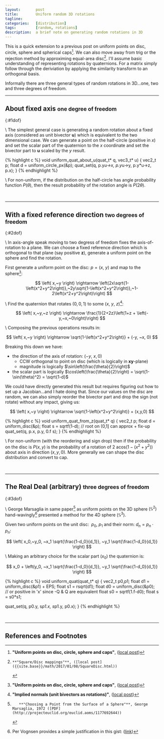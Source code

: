 ```yaml
---
layout:       post
title:        Uniform random 3D rotations
tagline:      
categories:   [distribution]
tags:         [random, rotations]
description:  a brief note on generating random rotations in 3D
---
```


This is a quick extension to a previous post on uniform points on disc, circle, sphere and spherical caps[^uniform].  We can also move away from trig or the rejection method by approximing equal-area disc[^sdisc].  I'll assume basic understanding of representing rotations by quaternions.  For a matrix simply follow through the deriviation by applying the similarity transform to an orthogonal basis.

Informally there are three general types of random rotations in 3D...one, two and three degrees of freedom.

------

About fixed axis <small>one degree of freedom</small>
------
{:#1dof}

\\
The simplest general case is generating a random rotation about a fixed axis (considered as unit bivector $\mathbf{u}$) which is equivalent to the two dimensional case.  We can generate a point on the half-circle (positive in $x$) and set the scalar part of the quaternion to the $x$ coordinate and set the bivector part to $\mathbf{u}$ scaled by the $y$ result.
<br>

{% highlight c %}
void uniform_quat_about_u(quat_t* q, vec3_t* u)
{
  vec2_t p;
  float  d = uniform_circle_px(&p);
  quat_set(q, p.y*u->x, p.y*u->y, p.y*u->z, p.x);
}
{% endhighlight %}

\\
For non-uniform, if the distribution on the half-circle has angle probability function $P(\theta)$, then the result probability of the rotation angle is $P(2\theta)$.

<br>

------

With a fixed reference direction <small>two degrees of freedom</small>
------
{:#2dof}

\\
In axis-angle speak moving to two degress of freedom fixes the axis-of-rotation to a plane. We can choose a fixed reference direction which is orthogonal to that plane  (say positive $\mathbf{z}$), generate a uniform point on the sphere and find the rotation. 

First generate a uniform point on the disc: $p=\left(x,~y\right)$ and map to the sphere[^uniform]:

$$ \left( x,~y \right) \rightarrow \left(2x\sqrt{1-\left(x^2+y^2\right)},~2y\sqrt{1-\left(x^2+y^2\right)},~1-2\left(x^2+y^2\right)\right) $$

\\
Find the quaternion that rotates $\left(0,0,1\right)$ to some $\left(x,~y,~z\right)$[^inormals]:

$$ \left( x,~y,~z \right) \rightarrow \frac{1}{2+2z}\left(1+z + \left(-y,~x,~0\right)\right) $$

\\
Composing the previous operations results in:

$$ \left( x,~y \right) \rightarrow \sqrt{1-\left(x^2+y^2\right)} + (-y, ~x, 0) $$

Breaking this down we have:

* the direction of the axis of rotation:  $(-y,~x,0)$
  * CCW orthogonal to point on disc (which is logically in $\mathbf{xy}$-plane)
  * magnitude is logically $\sin\left(\frac{\theta}{2}\right)$
* the scalar part is logically $\cos\left(\frac{\theta}{2}\right) = \sqrt{1-\sin(\theta)^2} = \sqrt{1-d}$

We could have directly generated this result but requires figuring out how to set up a Jacobian...and I hate doing that. Since our values on the disc are random, we can also simply reorder the bivector part and drop the sign (not rotate) without any impact, giving us:

$$ \left( x,~y \right) \rightarrow \sqrt{1-\left(x^2+y^2\right)} + (x,y,0) $$

{% highlight c %}
void uniform_quat_from_z(quat_t* q)
{
  vec2_t p;
  float  d = uniform_disc(&p);
  float  s = sqrtf(1-d);            // root on (0,1] can approx + fix-up
  quat_set(q, p.x, p.y, 0.f s);
}
{% endhighlight %}

\\
For non-uniform (with the reordering and sign drop) then if the probability on the disc is $P(x,y)$ is the probability of a rotation of $2 \text{ acos}\left(1-(x^2+y^2)\right)$ about axis in direction $(x,y,0)$. More generally we can shape the disc distribution and convert to cap.

<br>

------

The Real Deal (arbitrary) <small>three degrees of freedom</small>
------
{:#3dof}

\\
George Marsaglia in same paper[^gm] as uniform points on the 3D sphere $\left(\mathbb{S}^2\right)$ hand-wavingly[^pervognsen] presented a method for the 4D sphere $\left(\mathbb{S}^3\right)$.  

Given two uniform points on the unit disc: $~p_0,~p_1$ and their norm: $d_n=p_n \cdot p_n$:


$$
   \left( x_0,~y_0,
   ~x_1 \sqrt{\frac{1-d_0}{d_1}},
   ~y_1 \sqrt{\frac{1-d_0}{d_1}}
   \right)
$$

\\
Making an arbitrary choice for the scalar part ($x_0$) the quaternion is:

$$
   x_0 + \left(y_0,
   ~x_1 \sqrt{\frac{1-d_0}{d_1}},
   ~y_1 \sqrt{\frac{1-d_0}{d_1}}
   \right)
$$

{% highlight c %}
void uniform_quat(quat_t* q)
{
  vec2_t p0,p1;
  float  d1 = uniform_disc(&p1) + EPS;
  float  s1 = rsqrt(d1);
  float  d0 = uniform_disc(&p0);  // or positive in 'x' since -Q & Q are equivalent
  float  s0 = sqrtf(1.f-d0);
  float  s  = s0*s1;

  quat_set(q, p0.y, s*p1.x, s*p1.y, p0.x);
}
{% endhighlight %}

<br>

------

References and Footnotes
------

[^gm]:       **"Choosing a Point from the Surface of a Sphere"**, George Marsaglia, 1972 ([PDF](http://projecteuclid.org/euclid.aoms/1177692644))
[^sdisc]:    **"Square/Disc mappings"**, ([local post]({{site.base}}/math/2017/01/08/SquareDisc.html))
[^inormals]: **"Implied normals (unit bivectors as rotations)"**, ([local post]({{site.base}}/quaternions/2016/06/26/QuatNormal.html))
[^uniform]:  **"Uniform points on disc, circle, sphere and caps"**, ([local post]({{site.base}}/distribution/2016/11/28/Uniform.html))
[^pervognsen]: Per Vognsen provides a simple justification in this gist: ([link](http://gist.github.com/pervognsen/32ec4841ef53346f65c5033c3bd262b6))
